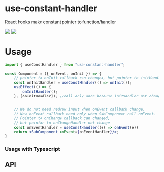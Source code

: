 # use-constant-handler
React hooks make constant pointer to function/handler

[![](https://img.shields.io/npm/l/use-constant-handler.svg?style=flat)](https://github.com/simprl/use-constant-handler/blob/main/LICENSE)
[![](https://img.shields.io/npm/v/use-constant-handler.svg?style=flat)](https://www.npmjs.com/package/use-constant-handler)

# Usage

```jsx
import { useConstHandler } from "use-constant-handler";

const Component = ({ onEvent, onInit }) => {
    // pointer to onInit callback can changed, but pointor to initHandler not change
    const onInitHandler = useConstHandler(() => onInit());
    useEffect(() => {
        onInitHandler();
    }, [onInitHandler]); //call only once becouse initHandler not change


    // We do not need redraw input when onEvent callback change.
    // New onEvent callback need only when SubComponent call onEvent.
    // Pointer to onChange callback can changed,
    // but pointor to onChangeHandler not change
    const onEventHandler = useConstHandler((e) => onEvent(e))
    return <SubComponent onEvent={onEventHandler}/>;
}
```

### Usage with Typescript

## API
